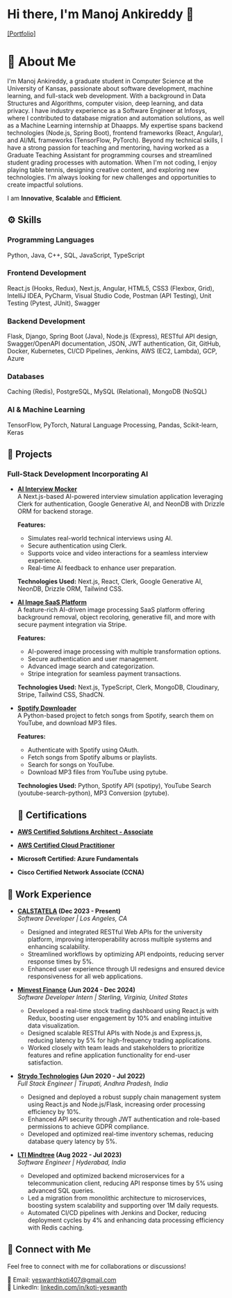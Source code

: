 # Hi there, I'm Manoj Ankireddy 🚀

[[Portfolio]](https://manojreddy-2k.github.io/Manoj_portfolio/about)

# 📜 About Me
I'm Manoj Ankireddy, a graduate student in Computer Science at the University of Kansas, passionate about software development, machine learning, and full-stack web development. With a background in Data Structures and Algorithms, computer vision, deep learning, and data privacy. I have industry experience as a Software Engineer at Infosys, where I contributed to database migration and automation solutions, as well as a Machine Learning internship at Dhaapps. My expertise spans backend technologies (Node.js, Spring Boot), frontend frameworks (React, Angular), and AI/ML frameworks (TensorFlow, PyTorch). Beyond my technical skills, I have a strong passion for teaching and mentoring, having worked as a Graduate Teaching Assistant for programming courses and streamlined student grading processes with automation. When I'm not coding, I enjoy playing table tennis, designing creative content, and exploring new technologies. I'm always looking for new challenges and opportunities to create impactful solutions.

I am **Innovative**, **Scalable**  and **Efficient**. 

## ⚙️ Skills
### Programming Languages
Python, Java, C++, SQL, JavaScript, TypeScript

### Frontend Development
React.js (Hooks, Redux), Next.js, Angular, HTML5, CSS3 (Flexbox, Grid), IntelliJ IDEA, PyCharm, Visual Studio Code, Postman (API Testing), Unit Testing (Pytest, JUnit), Swagger

### Backend Development
Flask, Django, Spring Boot (Java), Node.js (Express), RESTful API design, Swagger/OpenAPI documentation, JSON, JWT authentication, Git, GitHub, Docker, Kubernetes, CI/CD Pipelines, Jenkins, AWS (EC2, Lambda), GCP, Azure

### Databases
Caching (Redis), PostgreSQL, MySQL (Relational), MongoDB (NoSQL)

### AI & Machine Learning
TensorFlow, PyTorch, Natural Language Processing, Pandas, Scikit-learn, Keras
  

## 🚀 Projects

### Full-Stack Development Incorporating AI

- **[AI Interview Mocker](https://github.com/yeswanth-koti26/yeswanth-koti26-Ai-MockInterview-App)**  
  A Next.js-based AI-powered interview simulation application leveraging Clerk for authentication, Google Generative AI, and NeonDB with Drizzle ORM for backend storage.
  
  **Features:**
  - Simulates real-world technical interviews using AI.
  - Secure authentication using Clerk.
  - Supports voice and video interactions for a seamless interview experience.
  - Real-time AI feedback to enhance user preparation.
  
  **Technologies Used:** Next.js, React, Clerk, Google Generative AI, NeonDB, Drizzle ORM, Tailwind CSS.

- **[AI Image SaaS Platform](https://github.com/yeswanth-koti26/Ai-Sass-Application)**  
  A feature-rich AI-driven image processing SaaS platform offering background removal, object recoloring, generative fill, and more with secure payment integration via Stripe.
  
  **Features:**
  - AI-powered image processing with multiple transformation options.
  - Secure authentication and user management.
  - Advanced image search and categorization.
  - Stripe integration for seamless payment transactions.
  
  **Technologies Used:** Next.js, TypeScript, Clerk, MongoDB, Cloudinary, Stripe, Tailwind CSS, ShadCN.

- **[Spotify Downloader](https://github.com/yeswanth-koti26/Spotify-downloader)**  
  A Python-based project to fetch songs from Spotify, search them on YouTube, and download MP3 files.
  
  **Features:**
  - Authenticate with Spotify using OAuth.
  - Fetch songs from Spotify albums or playlists.
  - Search for songs on YouTube.
  - Download MP3 files from YouTube using pytube.
  
  **Technologies Used:** Python, Spotify API (spotipy), YouTube Search (youtube-search-python), MP3 Conversion (pytube).



  ## 📜 Certifications
- **[AWS Certified Solutions Architect - Associate](https://cp.certmetrics.com/amazon/en/public/verify/credential/5e9376c37acd48d3a604f22cd6ab63fe)** 
- **[AWS Certified Cloud Practitioner](https://cp.certmetrics.com/amazon/en/public/verify/credential/4660bedf22e34cc7824360d76fb1d0c3)**
- **Microsoft Certified: Azure Fundamentals** 
- **Cisco Certified Network Associate (CCNA)** 


## 💼 Work Experience

- **[CALSTATELA](https://www.calstatela.edu/) (Dec 2023 - Present)**  
  *Software Developer | Los Angeles, CA*  
  - Designed and integrated RESTful Web APIs for the university platform, improving interoperability across multiple systems and enhancing scalability.
  - Streamlined workflows by optimizing API endpoints, reducing server response times by 5%.
  - Enhanced user experience through UI redesigns and ensured device responsiveness for all web applications.

- **[Minvest Finance](https://www.minvestfinance.com/) (Jun 2024 - Dec 2024)**  
  *Software Developer Intern | Sterling, Virginia, United States*  
  - Developed a real-time stock trading dashboard using React.js with Redux, boosting user engagement by 10% and enabling intuitive data visualization.
  - Designed scalable RESTful APIs with Node.js and Express.js, reducing latency by 5% for high-frequency trading applications.
  - Worked closely with team leads and stakeholders to prioritize features and refine application functionality for end-user satisfaction.

- **[Strydo Technologies](#) (Jun 2020 - Jul 2022)**  
  *Full Stack Engineer | Tirupati, Andhra Pradesh, India*  
  - Designed and deployed a robust supply chain management system using React.js and Node.js/Flask, increasing order processing efficiency by 10%.
  - Enhanced API security through JWT authentication and role-based permissions to achieve GDPR compliance.
  - Developed and optimized real-time inventory schemas, reducing database query latency by 5%.

- **[LTI Mindtree](https://www.ltimindtree.com/) (Aug 2022 - Jul 2023)**  
  *Software Engineer | Hyderabad, India*  
  - Developed and optimized backend microservices for a telecommunication client, reducing API response times by 5% using advanced SQL queries.
  - Led a migration from monolithic architecture to microservices, boosting system scalability and supporting over 1M daily requests.
  - Automated CI/CD pipelines with Jenkins and Docker, reducing deployment cycles by 4% and enhancing data processing efficiency with Redis caching.


## 📩 Connect with Me
Feel free to connect with me for collaborations or discussions!

📧 Email: [yeswanthkoti407@gmail.com](mailto:yeswanthkoti407@gmail.com)  
🔗 LinkedIn: [linkedin.com/in/koti-yeswanth](https://www.linkedin.com/in/koti-yeswanth/)



